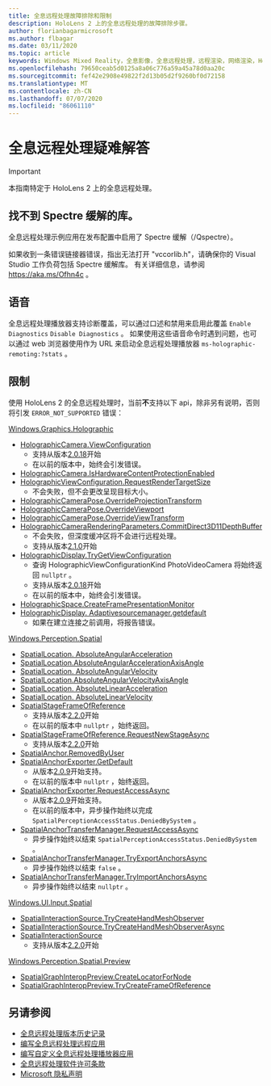 ```yaml
---
title: 全息远程处理故障排除和限制
description: HoloLens 2 上的全息远程处理的故障排除步骤。
author: florianbagarmicrosoft
ms.author: flbagar
ms.date: 03/11/2020
ms.topic: article
keywords: Windows Mixed Reality，全息影像，全息远程处理，远程渲染，网络渲染，HoloLens，远程影像，故障排除，帮助
ms.openlocfilehash: 79650ceab5d0125a8a06c776a59a45a78d0aa20c
ms.sourcegitcommit: fef42e2908e49822f2d13b05d2f9260bf0d72158
ms.translationtype: MT
ms.contentlocale: zh-CN
ms.lasthandoff: 07/07/2020
ms.locfileid: "86061110"
---
```

# <a name="holographic-remoting-troubleshooting"></a>全息远程处理疑难解答

> [!IMPORTANT]
> 本指南特定于 HoloLens 2 上的全息远程处理。

## <a name="spectre-mitigated-libraries-not-found"></a>找不到 Spectre 缓解的库。

全息远程处理示例应用在发布配置中启用了 Spectre 缓解（/Qspectre）。

如果收到一条错误链接器错误，指出无法打开 "vccorlib.h"，请确保你的 Visual Studio 工作负荷包括 Spectre 缓解库。 有关详细信息，请参阅 https://aka.ms/Ofhn4c 。

## <a name="speech"></a>语音

全息远程处理播放器支持诊断覆盖，可以通过口述和禁用来启用此覆盖 ```Enable Diagnostics``` ```Disable Diagnostics``` 。 如果使用这些语音命令时遇到问题，也可以通过 web 浏览器使用作为 URL 来启动全息远程处理播放器 ```ms-holographic-remoting:?stats``` 。

## <a name="limitations"></a>限制

使用 HoloLens 2 的全息远程处理时，当前**不**支持以下 api，除非另有说明，否则将引发 ```ERROR_NOT_SUPPORTED``` 错误：

[Windows.Graphics.Holographic](https://docs.microsoft.com/uwp/api/windows.graphics.holographic)

* [HolographicCamera.ViewConfiguration](https://docs.microsoft.com/uwp/api/windows.graphics.holographic.holographiccamera.viewconfiguration)
  - 支持从版本[2.0.18](holographic-remoting-version-history.md#v2.0.18)开始
  - 在以前的版本中，始终会引发错误。
* [HolographicCamera.IsHardwareContentProtectionEnabled](https://docs.microsoft.com/uwp/api/windows.graphics.holographic.holographiccamera.ishardwarecontentprotectionenabled#Windows_Graphics_Holographic_HolographicCamera_IsHardwareContentProtectionEnabled)
* [HolographicViewConfiguration.RequestRenderTargetSize](https://docs.microsoft.com/uwp/api/windows.graphics.holographic.holographicviewconfiguration.requestrendertargetsize#Windows_Graphics_Holographic_HolographicViewConfiguration_RequestRenderTargetSize_Windows_Foundation_Size_)
  - 不会失败，但不会更改呈现目标大小。
* [HolographicCameraPose.OverrideProjectionTransform](https://docs.microsoft.com/uwp/api/windows.graphics.holographic.holographiccamerapose.overrideprojectiontransform)
* [HolographicCameraPose.OverrideViewport](https://docs.microsoft.com/uwp/api/windows.graphics.holographic.holographiccamerapose.overrideviewport)
* [HolographicCameraPose.OverrideViewTransform](https://docs.microsoft.com/uwp/api/windows.graphics.holographic.holographiccamerapose.overrideviewtransform)
* [HolographicCameraRenderingParameters.CommitDirect3D11DepthBuffer](https://docs.microsoft.com/uwp/api/windows.graphics.holographic.holographiccamerarenderingparameters.commitdirect3d11depthbuffer#Windows_Graphics_Holographic_HolographicCameraRenderingParameters_CommitDirect3D11DepthBuffer_Windows_Graphics_DirectX_Direct3D11_IDirect3DSurface_)
  - 不会失败，但深度缓冲区将不会进行远程处理。
  - 支持从版本[2.1.0](holographic-remoting-version-history.md#v2.1.0)开始
* [HolographicDisplay.TryGetViewConfiguration](https://docs.microsoft.com/uwp/api/windows.graphics.holographic.holographicdisplay.trygetviewconfiguration)
  - 查询 HolographicViewConfigurationKind PhotoVideoCamera 将始终返回 ```nullptr``` 。
  - 支持从版本[2.0.18](holographic-remoting-version-history.md#v2.0.18)开始
  - 在以前的版本中，始终会引发错误。
* [HolographicSpace.CreateFramePresentationMonitor](https://docs.microsoft.com/uwp/api/windows.graphics.holographic.holographicspace.createframepresentationmonitor)
* [HolographicDisplay. Adaptivesourcemanager.getdefault](https://docs.microsoft.com/uwp/api/windows.graphics.holographic.holographicdisplay.getdefault#Windows_Graphics_Holographic_HolographicDisplay_GetDefault)
  - 如果在建立连接之前调用，将报告错误。


[Windows.Perception.Spatial](https://docs.microsoft.com/uwp/api/windows.perception.spatial)

* [SpatialLocation. AbsoluteAngularAcceleration](https://docs.microsoft.com/uwp/api/windows.perception.spatial.spatiallocation.absoluteangularacceleration)
* [SpatialLocation.AbsoluteAngularAccelerationAxisAngle](https://docs.microsoft.com/uwp/api/windows.perception.spatial.spatiallocation.absoluteangularaccelerationaxisangle)
* [SpatialLocation. AbsoluteAngularVelocity](https://docs.microsoft.com/uwp/api/windows.perception.spatial.spatiallocation.absoluteangularvelocity)
* [SpatialLocation.AbsoluteAngularVelocityAxisAngle](https://docs.microsoft.com/uwp/api/windows.perception.spatial.spatiallocation.absoluteangularvelocityaxisangle)
* [SpatialLocation. AbsoluteLinearAcceleration](https://docs.microsoft.com/uwp/api/windows.perception.spatial.spatiallocation.absolutelinearacceleration)
* [SpatialLocation. AbsoluteLinearVelocity](https://docs.microsoft.com/uwp/api/windows.perception.spatial.spatiallocation.absolutelinearvelocity)
* [SpatialStageFrameOfReference](https://docs.microsoft.com/uwp/api/windows.perception.spatial.spatialstageframeofreference.current)
  - 支持从版本[2.2.0](holographic-remoting-version-history.md#v2.2.0)开始
  - 在以前的版本中 ```nullptr``` ，始终返回。
* [SpatialStageFrameOfReference.RequestNewStageAsync](https://docs.microsoft.com/uwp/api/windows.perception.spatial.spatialstageframeofreference.requestnewstageasync)
  - 支持从版本[2.2.0](holographic-remoting-version-history.md#v2.2.0)开始
* [SpatialAnchor.RemovedByUser](https://docs.microsoft.com/uwp/api/windows.perception.spatial.spatialanchor.removedbyuser)
* [SpatialAnchorExporter.GetDefault](https://docs.microsoft.com/uwp/api/windows.perception.spatial.spatialanchorexporter.getdefault
)
  - 从版本[2.0.9](holographic-remoting-version-history.md#v2.0.9)开始支持。 
  - 在以前的版本中 ```nullptr``` ，始终返回。 
* [SpatialAnchorExporter.RequestAccessAsync](https://docs.microsoft.com/uwp/api/windows.perception.spatial.spatialanchorexporter.requestaccessasync
)
  - 从版本[2.0.9](holographic-remoting-version-history.md#v2.0.9)开始支持。 
  - 在以前的版本中，异步操作始终以完成 ```SpatialPerceptionAccessStatus.DeniedBySystem``` 。
* [SpatialAnchorTransferManager.RequestAccessAsync](https://docs.microsoft.com/uwp/api/windows.perception.spatial.spatialanchortransfermanager.requestaccessasync#Windows_Perception_Spatial_SpatialAnchorTransferManager_RequestAccessAsync)
  - 异步操作始终以结束 ```SpatialPerceptionAccessStatus.DeniedBySystem``` 。
* [SpatialAnchorTransferManager.TryExportAnchorsAsync](https://docs.microsoft.com/uwp/api/windows.perception.spatial.spatialanchortransfermanager.tryexportanchorsasync#Windows_Perception_Spatial_SpatialAnchorTransferManager_TryExportAnchorsAsync_Windows_Foundation_Collections_IIterable_Windows_Foundation_Collections_IKeyValuePair_System_String_Windows_Perception_Spatial_SpatialAnchor___Windows_Storage_Streams_IOutputStream_)
  - 异步操作始终以结束 ```false``` 。
* [SpatialAnchorTransferManager.TryImportAnchorsAsync](https://docs.microsoft.com/uwp/api/windows.perception.spatial.spatialanchortransfermanager.tryimportanchorsasync
)
  - 异步操作始终以结束 ```nullptr``` 。

[Windows.UI.Input.Spatial](https://docs.microsoft.com/uwp/api/windows.ui.input.spatial)

* [SpatialInteractionSource.TryCreateHandMeshObserver](https://docs.microsoft.com/uwp/api/windows.ui.input.spatial.spatialinteractionsource.trycreatehandmeshobserver#Windows_UI_Input_Spatial_SpatialInteractionSource_TryCreateHandMeshObserver)
* [SpatialInteractionSource.TryCreateHandMeshObserverAsync](https://docs.microsoft.com/uwp/api/windows.ui.input.spatial.spatialinteractionsource.trycreatehandmeshobserverasync)
* [SpatialInteractionSource](https://docs.microsoft.com/uwp/api/windows.ui.input.spatial.spatialinteractionsource.controller#Windows_UI_Input_Spatial_SpatialInteractionSource_Controller)
  - 支持从版本[2.2.0](holographic-remoting-version-history.md#v2.2.0)开始

[Windows.Perception.Spatial.Preview](https://docs.microsoft.com/uwp/api/windows.perception.spatial.preview)

* [SpatialGraphInteropPreview.CreateLocatorForNode](https://docs.microsoft.com/uwp/api/windows.perception.spatial.preview.spatialgraphinteroppreview.createlocatorfornode)
* [SpatialGraphInteropPreview.TryCreateFrameOfReference](https://docs.microsoft.com/uwp/api/windows.perception.spatial.preview.spatialgraphinteroppreview.trycreateframeofreference)

## <a name="see-also"></a>另请参阅
* [全息远程处理版本历史记录](holographic-remoting-version-history.md)
* [编写全息远程处理远程应用](holographic-remoting-create-host.md)
* [编写自定义全息远程处理播放器应用](holographic-remoting-create-player.md)
* [全息远程处理软件许可条款](https://docs.microsoft.com/legal/mixed-reality/microsoft-holographic-remoting-software-license-terms)
* [Microsoft 隐私声明](https://go.microsoft.com/fwlink/?LinkId=521839)
